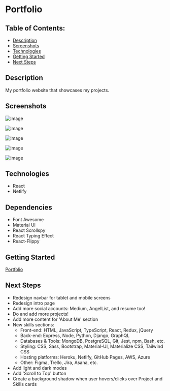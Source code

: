 # Portfolio

## Table of Contents:

- [Description](#description)
- [Screenshots](#screenshots)
- [Technologies](#technologies)
- [Getting Started](#getting-started)
- [Next Steps](#next-steps)

## Description

My portfolio website that showcases my projects.

## Screenshots

![image](https://user-images.githubusercontent.com/62129720/118218168-e94f5b80-b444-11eb-9c58-433461b3abfb.png)

![image](https://user-images.githubusercontent.com/62129720/118218224-0b48de00-b445-11eb-8139-578ffafa9542.png)

![image](https://user-images.githubusercontent.com/62129720/105609261-1bde2700-5d76-11eb-89fb-dab62d203782.png)

![image](https://user-images.githubusercontent.com/62129720/105609277-36180500-5d76-11eb-8836-7945d16eabc5.png)

![image](https://user-images.githubusercontent.com/62129720/118218297-2fa4ba80-b445-11eb-82f0-04552dfb924a.png)

## Technologies

- React
- Netlify

## Dependencies

- Font Awesome
- Material UI
- React Scrollspy
- React Typing Effect
- React-Flippy

## Getting Started

[Portfolio](https://cubasve.com)

## Next Steps

- Redesign navbar for tablet and mobile screens
- Redesign intro page
- Add more social accounts: Medium, AngelList, and resume too!
- Do and add more projects!
- Add more content for 'About Me' section
- New skills sections:
  - Front-end: HTML, JavaScript, TypeScript, React, Redux, jQuery
  - Back-end: Express, Node, Python, Django, GraphQL
  - Databases & Tools: MongoDB, PostgreSQL, Git, Jest, npm, Bash, etc.
  - Styling: CSS, Sass, Bootstrap, Material-UI, Materialize CSS, Tailwind CSS
  - Hosting platforms: Heroku, Netlify, GitHub Pages, AWS, Azure
  - Other: Figma, Trello, Jira, Asana, etc.
- Add light and dark modes
- Add 'Scroll to Top' button
- Create a background shadow when user hovers/clicks over Project and Skills cards
